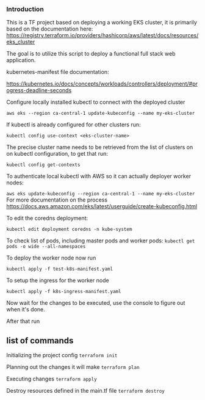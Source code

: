 ### Introduction ###

This is a TF project based on deploying a working EKS cluster, it is primarily based on the documentation here:
https://registry.terraform.io/providers/hashicorp/aws/latest/docs/resources/eks_cluster

The goal is to utilize this script to deploy a functional full stack web application.

kubernetes-manifest file documentation:

https://kubernetes.io/docs/concepts/workloads/controllers/deployment/#progress-deadline-seconds

Configure locally installed kubectl to connect with the deployed cluster

`aws eks --region ca-central-1 update-kubeconfig --name my-eks-cluster`

If kubectl is already configured for other clusters run:

`kubectl config use-context <eks-cluster-name>`

The precise cluster name needs to be retrieved from the list of clusters on on kubectl configuration, to get that run:

`kubectl config get-contexts`

To authenticate local kubectl with AWS so it can actually deployer worker nodes:

`aws eks update-kubeconfig --region ca-central-1 --name my-eks-cluster`
For more documentation on the process https://docs.aws.amazon.com/eks/latest/userguide/create-kubeconfig.html

To edit the coredns deployment:

`kubectl edit deployment coredns -n kube-system`

To check list of pods, including master pods and worker pods:
`kubectl get pods -o wide --all-namespaces`

To deploy the worker node now run

`kubectl apply -f test-k8s-manifest.yaml`

To setup the ingress for the worker node

`kubectl apply -f k8s-ingress-manifest.yaml`

Now wait for the changes to be executed, use the console to figure out when it's done.

After that run

## list of commands ##

Initializing the project config
`terraform init`

Planning out the changes it will make
`terraform plan`

Executing changes
`terraform apply`

Destroy resources defined in the main.tf file
`terraform destroy`